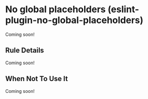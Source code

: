 # No global placeholders (eslint-plugin-no-global-placeholders)

Coming soon!
<!-- Please describe the origin of the rule here. -->


## Rule Details

Coming soon!
<!--
This rule aims to...

Examples of **incorrect** code for this rule:

```js

// fill me in

```

Examples of **correct** code for this rule:

```js

// fill me in

```
-->

<!--
### Options

If there are any options, describe them here. Otherwise, delete this section.
-->


## When Not To Use It

Coming soon!
<!-- Give a short description of when it would be appropriate to turn off this rule. -->


<!--
## Further Reading

If there are other links that describe the issue this rule addresses, please include them here in a bulleted list.
-->
